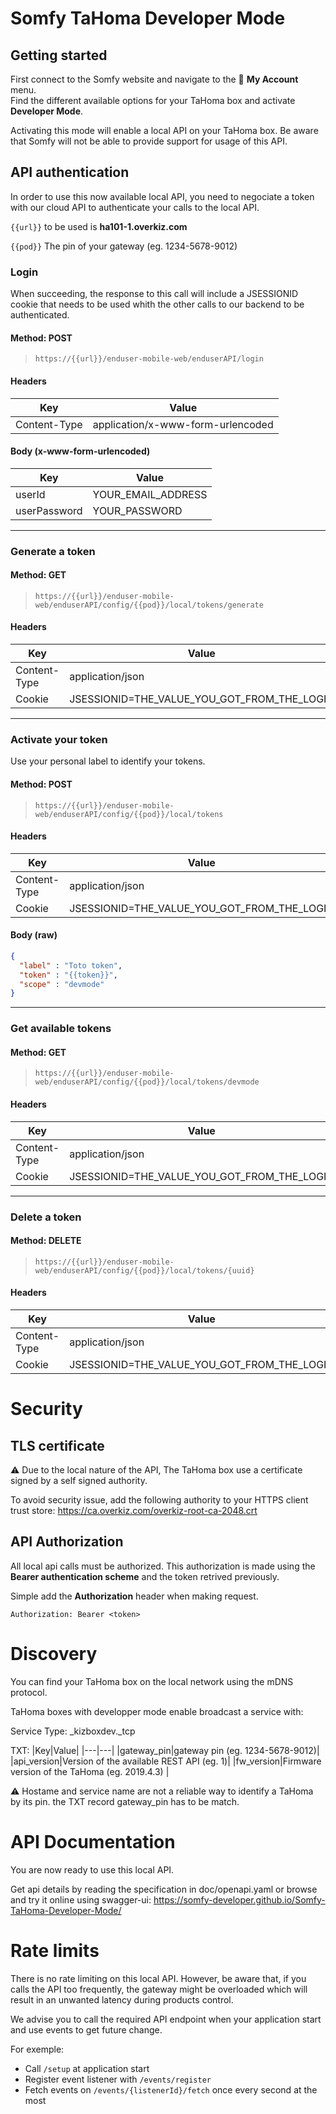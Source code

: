 
# Somfy TaHoma Developer Mode

## Getting started

First connect to the Somfy website and navigate to the 👨 **My Account** menu.  
Find the different available options for your TaHoma box and activate **Developer Mode**.

Activating this mode will enable a local API on your TaHoma box. Be aware that Somfy will not be able to provide support for usage of this API.


## API authentication

In order to use this now available local API, you need to negociate a token with our cloud API to authenticate your calls to the local API.

```{{url}}``` to be used is **ha101-1.overkiz.com**

```{{pod}}``` The pin of your gateway (eg. 1234-5678-9012)

### Login
When succeeding, the response to this call will include a JSESSIONID cookie that needs to be used whith the other calls to our backend to be authenticated.

#### Method: POST
>```
>https://{{url}}/enduser-mobile-web/enduserAPI/login
>```
#### Headers
|Key|Value|
|---|---|
|Content-Type|application/x-www-form-urlencoded|
#### Body (**x-www-form-urlencoded**)

|Key|Value|
|---|---|
|userId|YOUR_EMAIL_ADDRESS|
|userPassword|YOUR_PASSWORD|

---

### Generate a token
#### Method: GET
>```
>https://{{url}}/enduser-mobile-web/enduserAPI/config/{{pod}}/local/tokens/generate
>```
#### Headers

|Key|Value|
|---|---|
|Content-Type|application/json|
|Cookie|JSESSIONID=THE_VALUE_YOU_GOT_FROM_THE_LOGIN|


---

### Activate your token
Use your personal label to identify your tokens.
#### Method: POST
>```
>https://{{url}}/enduser-mobile-web/enduserAPI/config/{{pod}}/local/tokens
>```
#### Headers

|Key|Value|
|---|---|
|Content-Type|application/json|
|Cookie|JSESSIONID=THE_VALUE_YOU_GOT_FROM_THE_LOGIN|

#### Body (**raw**)

```json
{
  "label" : "Toto token",
  "token" : "{{token}}",
  "scope" : "devmode"
}
```

---

### Get available tokens
#### Method: GET
>```
>https://{{url}}/enduser-mobile-web/enduserAPI/config/{{pod}}/local/tokens/devmode
>```
#### Headers

|Key|Value|
|---|---|
|Content-Type|application/json|
|Cookie|JSESSIONID=THE_VALUE_YOU_GOT_FROM_THE_LOGIN|


---

### Delete a token
#### Method: DELETE
>```
>https://{{url}}/enduser-mobile-web/enduserAPI/config/{{pod}}/local/tokens/{uuid}
>```
#### Headers

|Key|Value|
|---|---|
|Content-Type|application/json|
|Cookie|JSESSIONID=THE_VALUE_YOU_GOT_FROM_THE_LOGIN|


# Security

## TLS certificate

⚠ Due to the local nature of the API, The TaHoma box use a certificate signed by a self signed authority.

To avoid security issue, add the following authority to your HTTPS client trust store:
https://ca.overkiz.com/overkiz-root-ca-2048.crt

## API Authorization

All local api calls must be authorized. This authorization is made using the **Bearer authentication scheme** and the
token retrived previously.

Simple add the **Authorization** header when making request.

    Authorization: Bearer <token>


# Discovery

You can find your TaHoma box on the local network using the mDNS protocol.

TaHoma boxes with developper mode enable broadcast a service with:

Service Type: _kizboxdev._tcp

TXT:
|Key|Value|
|---|---|
|gateway_pin|gateway pin (eg. 1234-5678-9012)|
|api_version|Version of the available REST API (eg. 1)|
|fw_version|Firmware version of the TaHoma (eg. 2019.4.3) |

⚠ Hostame and service name are not a reliable way to identify a TaHoma by its pin. the TXT record gateway_pin has to be match. 

# API Documentation

You are now ready to use this local API.

Get api details by reading the specification in doc/openapi.yaml
or browse and try it online using swagger-ui: https://somfy-developer.github.io/Somfy-TaHoma-Developer-Mode/

# Rate limits

There is no rate limiting on this local API. However, be aware that, if you calls the API too frequently,
the gateway might be overloaded which will result in an unwanted latency during products control.

We advise you to call the required API endpoint when your application start and use events to get future change.

For exemple:
 - Call `/setup` at application start
 - Register event listener with `/events/register`
 - Fetch events on `/events/{listenerId}/fetch` once every second at the most
